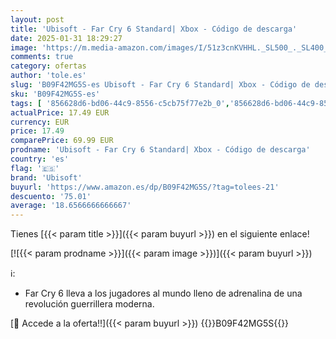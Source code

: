 ```yaml
---
layout: post
title: 'Ubisoft - Far Cry 6 Standard| Xbox - Código de descarga'
date: 2025-01-31 18:29:27
image: 'https://m.media-amazon.com/images/I/51z3cnKVHHL._SL500_._SL400_.jpg'
comments: true
category: ofertas
author: 'tole.es'
slug: 'B09F42MG5S-es Ubisoft - Far Cry 6 Standard| Xbox - Código de descarga'
sku: 'B09F42MG5S-es'
tags: [ '856628d6-bd06-44c9-8556-c5cb75f77e2b_0','856628d6-bd06-44c9-8556-c5cb75f77e2b_2201','856628d6-bd06-44c9-8556-c5cb75f77e2b_3601','Arborist Merchandising Root','Hardware y juegos para Xbox One','Hardware y juegos para Xbox Series X y S','Juegos para Xbox','Juegos para Xbox One','Juegos para Xbox Series X y S','Preventa de Videojuegos','Self Service','Sistemas heredados','Sistemas heredados de Xbox','Special Features Stores','Videojuegos','Videojuegos más esperados','Xbox: Juegos, consolas y accesorios','ubisoft','xbox','🇪🇸', ]
actualPrice: 17.49 EUR
currency: EUR
price: 17.49
comparePrice: 69.99 EUR
prodname: 'Ubisoft - Far Cry 6 Standard| Xbox - Código de descarga'
country: 'es'
flag: '🇪🇸'
brand: 'Ubisoft'
buyurl: 'https://www.amazon.es/dp/B09F42MG5S/?tag=tolees-21'
descuento: '75.01'
average: '18.6566666666667'
---
```


Tienes [{{< param title >}}]({{< param buyurl >}}) en el siguiente enlace!

[![{{< param prodname >}}]({{< param image >}})]({{< param buyurl >}})

ℹ️:

- Far Cry 6 lleva a los jugadores al mundo lleno de adrenalina de una revolución guerrillera moderna.

[🛒 Accede a la oferta!!]({{< param buyurl >}})
{{<world>}}B09F42MG5S{{</world>}}
